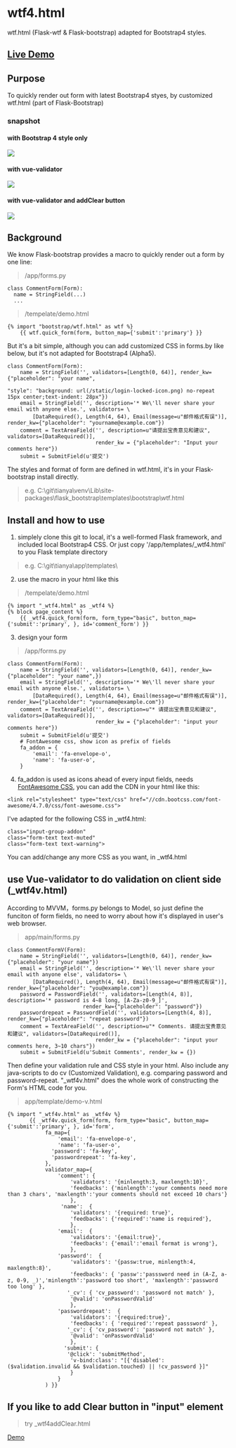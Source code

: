 # wtf4.html
wtf.html (Flask-wtf & Flask-bootstrap) adapted for Bootstrap4 styles. 


## [Live Demo](http://tianya.heroku.com/wtf)


## Purpose
To quickly render out form with latest Bootstrap4 styes, by customized wtf.html (part of Flask-Bootstrap)
### snapshot

#### with Bootstrap 4 style only
![](http://img.blog.csdn.net/20161111105913670?watermark/2/text/aHR0cDovL2Jsb2cuY3Nkbi5uZXQv/font/5a6L5L2T/fontsize/400/fill/I0JBQkFCMA==/dissolve/70/gravity/SouthEast)

#### with vue-validator
![](http://img.blog.csdn.net/20161116090216256?watermark/2/text/aHR0cDovL2Jsb2cuY3Nkbi5uZXQv/font/5a6L5L2T/fontsize/400/fill/I0JBQkFCMA==/dissolve/70/gravity/SouthEast)

#### with vue-validator and addClear button
![](http://img.blog.csdn.net/20161117093324803?watermark/2/text/aHR0cDovL2Jsb2cuY3Nkbi5uZXQv/font/5a6L5L2T/fontsize/400/fill/I0JBQkFCMA==/dissolve/70/gravity/SouthEast)


## Background
We know Flask-bootstrap provides a macro to quickly render out a form by one line:
> /app/forms.py
```
class CommentForm(Form):
  name = StringField(...)
  ...
```

> /tempelate/demo.html
```
{% import "bootstrap/wtf.html" as wtf %}
    {{ wtf.quick_form(form, button_map={'submit':'primary'} }}
```

But it's a bit simple, although you can add customized CSS in forms.by like below, but it's not adapted for Bootstrap4 (Alpha5).
> 
```
class CommentForm(Form):
    name = StringField('', validators=[Length(0, 64)], render_kw={"placeholder": "your name",
                                                                  "style": "background: url(/static/login-locked-icon.png) no-repeat 15px center;text-indent: 28px"})
    email = StringField('', description='* We\'ll never share your email with anyone else.', validators= \
        [DataRequired(), Length(4, 64), Email(message=u"邮件格式有误")], render_kw={"placeholder": "yourname@example.com"})
    comment = TextAreaField('', description=u"请提出宝贵意见和建议", validators=[DataRequired()],
                            render_kw = {"placeholder": "Input your comments here"})
    submit = SubmitField(u'提交')
```

The styles and format of form are defined in wtf.html, it's in your Flask-bootstrap install directly.
> e.g. C:\git\tianya\venv\Lib\site-packages\flask_bootstrap\templates\bootstrap\wtf.html

## Install and how to use
1. simplely clone this git to local, it's a well-formed Flask framework, and included local Bootstrap4 CSS. Or just copy '/app/templates/_wtf4.html' to you Flask template directory
> e.g. C:\git\tianya\app\templates\

2. use the macro in your html like this
> /tempelate/demo.html
```
{% import "_wtf4.html" as _wtf4 %}
{% block page_content %}
    {{ _wtf4.quick_form(form, form_type="basic", button_map={'submit':'primary', }, id='comment_form') }}
```

3. design your form

> /app/forms.py
```
class CommentForm(Form):
    name = StringField('', validators=[Length(0, 64)], render_kw={"placeholder": "your name",})
    email = StringField('', description='* We\'ll never share your email with anyone else.', validators= \
        [DataRequired(), Length(4, 64), Email(message=u"邮件格式有误")], render_kw={"placeholder": "yourname@example.com"})
    comment = TextAreaField('', description=u"* 请提出宝贵意见和建议", validators=[DataRequired()],
                            render_kw = {"placeholder": "input your comments here"})
    submit = SubmitField(u'提交')
    # FontAwesome css, show icon as prefix of fields
    fa_addon = {
        'email': 'fa-envelope-o',
        'name': 'fa-user-o',
    }
```
 
4. fa_addon is used as icons ahead of every input fields, needs [FontAwesome CSS](http://fontawesome.io/examples/), you can add the CDN in your html like this:

```
<link rel="stylesheet" type="text/css" href="//cdn.bootcss.com/font-awesome/4.7.0/css/font-awesome.css">
```

I've adapted for the following CSS in \_wtf4.html:
```
class="input-group-addon"
class="form-text text-muted"
class="form-text text-warning">
```
You can add/change any more CSS as you want, in _wtf4.html


## use Vue-validator to do validation on client side (_wtf4v.html)

According to MVVM，forms.py belongs to Model, so just define the funciton of form fields, no need to worry about how it's displayed in user's web browser.

> app/main/forms.py
```
class CommentFormV(Form):
    name = StringField('', validators=[Length(0, 64)], render_kw={"placeholder": "your name"})
    email = StringField('', description='* We\'ll never share your email with anyone else', validators= \
        [DataRequired(), Length(4, 64), Email(message=u"邮件格式有误")], render_kw={"placeholder": "you@example.com"})
    password = PasswordField('', validators=[Length(4, 8)], description='* password is 4~8 long, [A-Za-z0-9_]',
    					render_kw={"placeholder": "password"})
    passwordrepeat = PasswordField('', validators=[Length(4, 8)], render_kw={"placeholder": "repeat password"})
    comment = TextAreaField('', description=u"* Comments. 请提出宝贵意见和建议", validators=[DataRequired()],
                            render_kw = {"placeholder": "input your comments here, 3~10 chars"})
    submit = SubmitField(u'Submit Comments', render_kw = {})
```

Then define your validation rule and CSS style in your html. Also include any java-scripts to do cv (Customized Validation), e.g. comparing password and password-repeat. "\_wtf4v.html" does the whole work of constructing the Form's HTML code for you.

> app/template/demo-v.html
```
{% import "_wtf4v.html" as _wtf4v %}
       {{ _wtf4v.quick_form(form, form_type="basic", button_map={'submit':'primary', }, id='form',
            fa_map={
            	'email': 'fa-envelope-o',
            	'name': 'fa-user-o',
           	  'password': 'fa-key', 	
           	  'passwordrepeat': 'fa-key', 	
            },
            validator_map={
                'comment': {
                    'validators': '{minlength:3, maxlength:10}',
                    'feedbacks': {'minlength':'your comments need more than 3 chars', 'maxlength':'your comments should not exceed 10 chars'}
                    },
                 'name':  {
                    'validators': '{required: true}',
                    'feedbacks': {'required':'name is required'},
                    },
                'email':  {
                    'validators': '{email:true}',
                    'feedbacks': {'email':'email format is wrong'},
                    },
                'password':  {
                    'validators': '{passw:true, minlength:4, maxlength:8}',
                    'feedbacks': { 'passw':'passsword need in (A-Z, a-z, 0-9, _)','minlength':'password too short', 'maxlength':'password too long' },
                   '_cv': { 'cv_password': 'password not match' },  
                    '@valid': 'onPasswordValid'
                    },
                'passwordrepeat':  {
                    'validators': '{required:true}',
                    'feedbacks': { 'required':'repeat passsword' },
                   '_cv': { 'cv_password': 'password not match' },  
                    '@valid': 'onPasswordValid'
                    },
                  'submit': {
                   '@click': 'submitMethod',
                    'v-bind:class': "[{'disabled': ($validation.invalid && $validation.touched) || !cv_password }]"
                    }
                }
            ) }}
```


## If you like to add Clear button in "input" element

> try \_wtf4addClear.html

 [Demo](http://tianya.heroku.com/wtf_addClear)
